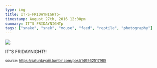 ```yaml
---
type: img
title: IT-S-FRIDAYNIGHTp-
timestamp: August 27th, 2016 12:00pm
summary: IT”S FRIDAYNIGHTp 
tags: ["snake", "snek", "mouse", "feed", "reptile", "photography"]
---
```

<img src="../media/149562517985.gif"/>
                                                                                          
IT”S FRIDAYNIGHT!!
 
                                    
                
                
                
                
                                
<small>source: https://saturdayxiii.tumblr.com/post/149562517985</small>